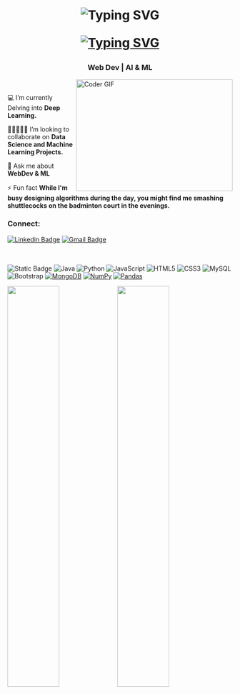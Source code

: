 <h1 align="center">
<a><img src="https://readme-typing-svg.demolab.com?font=Noto+Sans+Vithkuqi&size=21&pause=1000&color=000000&center=true&width=595&height=40&lines=Hi+%2C+I+am+Rohan+Bedage+!+Glad+to+see+you+here+%F0%9F%91%A8%F0%9F%8F%BB%E2%80%8D%F0%9F%8E%A4+!++;I'm+Artificial+Intelligence+%26+Machine+Learning+Engineer+!;I+am+a+tech+enthusiast+%26+an+open-source+person+.+;I+am+always+open+to+collaborate+on+projects.+;You+can+connect+with+me+on+Linkedin+(%40rohanbedage)" alt="Typing SVG" /></a>
 
  <a href="https://git.io/typing-svg"><img src="https://readme-typing-svg.demolab.com?font=Fira+Code&pause=1000&color=FFFFFF&width=435&lines=The+five+boxing+wizards+jump+quickly" alt="Typing SVG" /></a>
</h1>

<h3 align="center">Web Dev | AI & ML</h3>

<img alt="Coder GIF" align="right" height=250 width=350 src="https://cdn.dribbble.com/users/730703/screenshots/6581243/avento.gif" />
&nbsp;&nbsp;&nbsp;&nbsp;&nbsp;&nbsp;&nbsp;&nbsp;&nbsp;&nbsp;&nbsp;&nbsp;&nbsp;&nbsp;&nbsp;

💻 I’m currently Delving into **Deep Learning.**

👨🏻‍🤝‍👨🏻 I’m looking to collaborate on **Data Science and Machine Learning Projects.**

💬 Ask me about **WebDev & ML**

⚡ Fun fact **While I'm busy designing algorithms during the day, you might find me smashing shuttlecocks on the badminton court in the evenings.**
<h3>Connect: </h3>

[![Linkedin Badge](https://img.shields.io/badge/-RohanBedage-blue?style=flat-square&logo=Linkedin&logoColor=white&link=https://www.linkedin.com/in/rohanbedage/)](https://www.linkedin.com/in/rohanbedage/)
[![Gmail Badge](https://img.shields.io/badge/-rohansbedage2001@gmail.com-c14438?style=flat-square&logo=Gmail&logoColor=white&link=mailto:rohansbedage2001@gmail.com)](mailto:rohansbedage2001@gmail.com)


</br></br>
<img alt="Static Badge" src="https://img.shields.io/badge/c%2B%2B-blue?logo=c%2B%2B&logoColor=white"></img>
![Java](https://img.shields.io/badge/-java-E34A86?style=flat-square&logo=java)
![Python](https://img.shields.io/badge/-Python-black?style=flat-square&logo=Python)
![JavaScript](https://img.shields.io/badge/-JavaScript-black?style=flat-square&logo=javascript)
![HTML5](https://img.shields.io/badge/-HTML5-E34F26?style=flat-square&logo=html5&logoColor=white)
![CSS3](https://img.shields.io/badge/-CSS3-1572B6?style=flat-square&logo=css3)
![MySQL](https://img.shields.io/badge/-MySQL-black?style=flat-square&logo=mysql)
![Bootstrap](https://img.shields.io/badge/-Bootstrap-563D7C?style=flat-square&logo=bootstrap)
<a href="#"><img alt="MongoDB" src ="https://img.shields.io/badge/MongoDB-%234ea94b.svg?logo=mongodb&logoColor=white"></a>
<a href="#"><img alt="NumPy" src="https://img.shields.io/badge/Numpy%20-%23013243.svg?logo=numpy&logoColor=white"></a>
<a href="#"><img alt="Pandas" src="https://img.shields.io/badge/Pandas%20-%23150458.svg?logo=pandas&logoColor=white"></a>


<p> 
  <img width="48%" src="https://github-readme-stats.vercel.app/api?username=rohansbedage&show_icons=true&locale=en&theme=tokyonight" />
  <img width="48%" src="https://github-readme-streak-stats.herokuapp.com/?user=rohansbedage&theme=tokyonight" />
</p>

